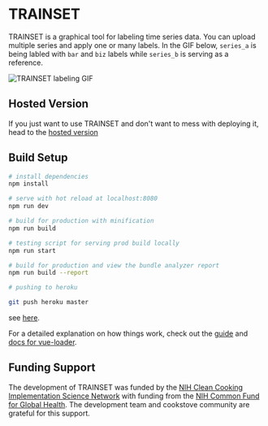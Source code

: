 # TRAINSET

TRAINSET is a graphical tool for labeling time series data. You can upload multiple series and apply one or many labels. In the GIF below, `series_a` is being labled with `bar` and `biz` labels while `series_b` is serving as a reference.

![TRAINSET labeling GIF](https://user-images.githubusercontent.com/8713574/112393077-b1832d80-8cb7-11eb-811b-0a7200be658d.gif)


## Hosted Version

If you just want to use TRAINSET and don't want to mess with deploying it, head to the [hosted version](https://trainset.geocene.com)

## Build Setup

``` bash
# install dependencies
npm install

# serve with hot reload at localhost:8080
npm run dev

# build for production with minification
npm run build

# testing script for serving prod build locally
npm run start

# build for production and view the bundle analyzer report
npm run build --report

# pushing to heroku

git push heroku master
```
see [here](https://devcenter.heroku.com/articles/git#deploying-code).

For a detailed explanation on how things work, check out the [guide](http://vuejs-templates.github.io/webpack/) and [docs for vue-loader](http://vuejs.github.io/vue-loader).

## Funding Support

The development of TRAINSET was funded by the [NIH Clean Cooking Implementation Science Network](https://www.fic.nih.gov/About/Staff/Policy-Planning-Evaluation/Pages/clean-cooking-implementation-science-network.aspx) with funding from the [NIH Common Fund for Global Health](https://commonfund.nih.gov/globalhealth). The development team and cookstove community are grateful for this support.
